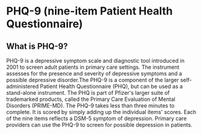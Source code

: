 # PHQ-9 (nine-item Patient Health Questionnaire)

## What is PHQ-9?
PHQ-9 is a depressive symptom scale and diagnostic tool introduced in 2001 to screen adult patients in primary care settings. The instrument assesses for the presence and severity of depressive symptoms and a possible depressive disorder.The PHQ-9 is a component of the larger self-administered Patient Health Questionnaire (PHQ), but can be used as a stand-alone instrument. The PHQ is part of Pfizer's larger suite of trademarked products, called the Primary Care Evaluation of Mental Disorders (PRIME-MD). The PHQ-9 takes less than three minutes to complete. It is scored by simply adding up the individual items' scores. Each of the nine items reflects a DSM-5 symptom of depression. Primary care providers can use the PHQ-9 to screen for possible depression in patients.

